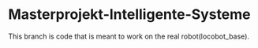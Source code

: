 # Masterprojekt-Intelligente-Systeme
This branch is code that is meant to work on the real robot(locobot_base).
